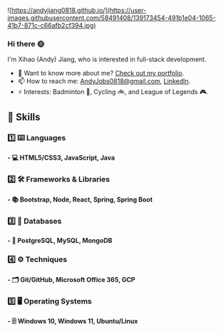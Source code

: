 ![https://andyjiang0818.github.io/](https://user-images.githubusercontent.com/58491408/139173454-491b1e04-1065-41b7-871c-c66afb2cf394.jpg)

### Hi there :sun_with_face:

I'm Xihao (Andy) Jiang, who is interested in full-stack development. 

- 💬 Want to know more about me? [Check out my portfolio](https://andyjiang0818.github.io/).
- 📫 How to reach me: AndyJobs0818@gmail.com, [LinkedIn](https://www.linkedin.com/in/xihao-andy-jiang/). 
- ⚡ Interests: Badminton :badminton:, Cycling :bike:, and League of Legends :video_game:. 

## :briefcase: Skills
### :one: :keyboard: Languages
#### - :computer: HTML5/CSS3, JavaScript, Java

### :two: :hammer_and_wrench: Frameworks & Libraries
#### - :books: Bootstrap, Node, React, Spring, Spring Boot

### :three: :link: Databases
#### - :floppy_disk: PostgreSQL, MySQL, MongoDB

### :four: :gear: Techniques
#### - :card_index_dividers: Git/GitHub, Microsoft Office 365, GCP

### :five: :desktop_computer: Operating Systems
#### - :file_cabinet: Windows 10, Windows 11, Ubuntu/Linux
